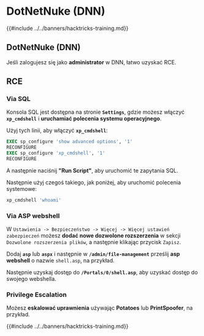 # DotNetNuke (DNN)

{{#include ../../banners/hacktricks-training.md}}

## DotNetNuke (DNN)

Jeśli zalogujesz się jako **administrator** w DNN, łatwo uzyskać RCE.

## RCE

### Via SQL

Konsola SQL jest dostępna na stronie **`Settings`**, gdzie możesz włączyć **`xp_cmdshell`** i **uruchamiać polecenia systemu operacyjnego**.

Użyj tych linii, aby włączyć **`xp_cmdshell`**:
```sql
EXEC sp_configure 'show advanced options', '1'
RECONFIGURE
EXEC sp_configure 'xp_cmdshell', '1'
RECONFIGURE
```
A następnie naciśnij **"Run Script"**, aby uruchomić te zapytania SQL.

Następnie użyj czegoś takiego, jak poniżej, aby uruchomić polecenia systemowe:
```sql
xp_cmdshell 'whoami'
```
### Via ASP webshell

W `Ustawienia -> Bezpieczeństwo -> Więcej -> Więcej ustawień zabezpieczeń` możesz **dodać nowe dozwolone rozszerzenia** w sekcji `Dozwolone rozszerzenia plików`, a następnie klikając przycisk `Zapisz`.

Dodaj **`asp`** lub **`aspx`** i następnie w **`/admin/file-management`** prześlij **asp webshell** o nazwie `shell.asp`, na przykład.

Następnie uzyskaj dostęp do **`/Portals/0/shell.asp`**, aby uzyskać dostęp do swojego webshella.

### Privilege Escalation

Możesz **eskalować uprawnienia** używając **Potatoes** lub **PrintSpoofer**, na przykład.&#x20;

{{#include ../../banners/hacktricks-training.md}}
